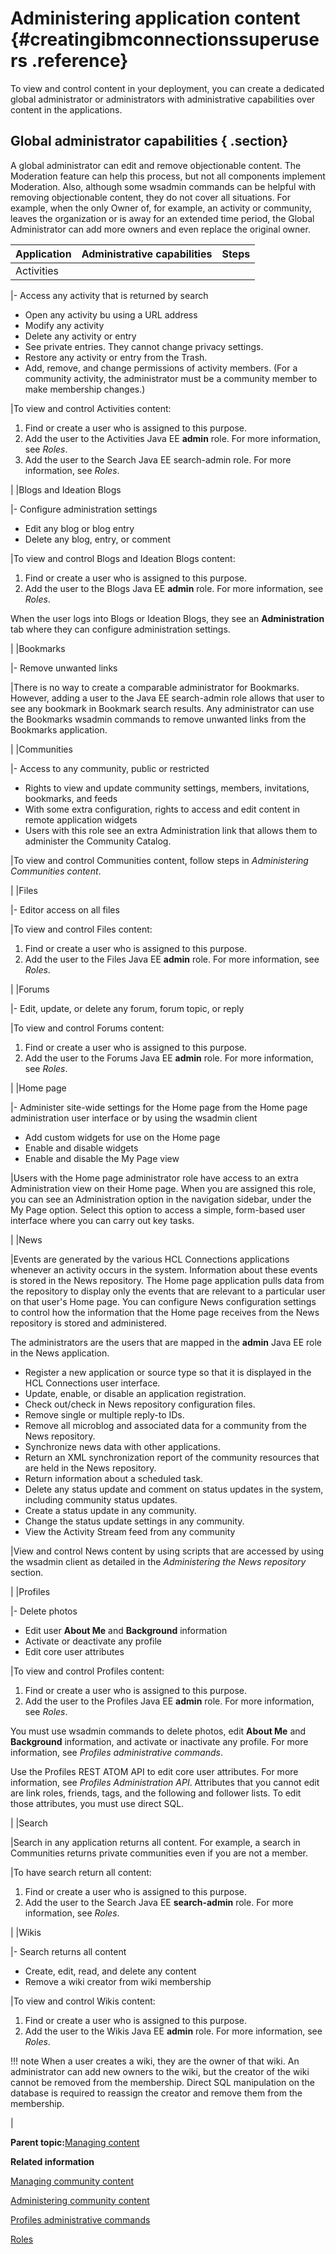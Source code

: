 # Administering application content {#creatingibmconnectionssuperusers .reference}

To view and control content in your deployment, you can create a dedicated global administrator or administrators with administrative capabilities over content in the applications.

## Global administrator capabilities { .section}

A global administrator can edit and remove objectionable content. The Moderation feature can help this process, but not all components implement Moderation. Also, although some wsadmin commands can be helpful with removing objectionable content, they do not cover all situations. For example, when the only Owner of, for example, an activity or community, leaves the organization or is away for an extended time period, the Global Administrator can add more owners and even replace the original owner.

|Application|Administrative capabilities|Steps|
|-----------|---------------------------|-----|
|Activities

|-   Access any activity that is returned by search
-   Open any activity bu using a URL address
-   Modify any activity
-   Delete any activity or entry
-   See private entries. They cannot change privacy settings.
-   Restore any activity or entry from the Trash.
-   Add, remove, and change permissions of activity members. \(For a community activity, the administrator must be a community member to make membership changes.\)

|To view and control Activities content:

1.  Find or create a user who is assigned to this purpose.
2.  Add the user to the Activities Java EE **admin** role. For more information, see *Roles*.
3.  Add the user to the Search Java EE search-admin role. For more information, see *Roles*.

|
|Blogs and Ideation Blogs

|-   Configure administration settings
-   Edit any blog or blog entry
-   Delete any blog, entry, or comment

|To view and control Blogs and Ideation Blogs content:

1.  Find or create a user who is assigned to this purpose.
2.  Add the user to the Blogs Java EE **admin** role. For more information, see *Roles*.

When the user logs into Blogs or Ideation Blogs, they see an **Administration** tab where they can configure administration settings.

|
|Bookmarks

|-   Remove unwanted links

|There is no way to create a comparable administrator for Bookmarks. However, adding a user to the Java EE search-admin role allows that user to see any bookmark in Bookmark search results. Any administrator can use the Bookmarks wsadmin commands to remove unwanted links from the Bookmarks application.

|
|Communities

|-   Access to any community, public or restricted
-   Rights to view and update community settings, members, invitations, bookmarks, and feeds
-   With some extra configuration, rights to access and edit content in remote application widgets
-   Users with this role see an extra Administration link that allows them to administer the Community Catalog.

|To view and control Communities content, follow steps in *Administering Communities content*.

|
|Files

|-   Editor access on all files

|To view and control Files content:

1.  Find or create a user who is assigned to this purpose.
2.  Add the user to the Files Java EE **admin** role. For more information, see *Roles*.

|
|Forums

|-   Edit, update, or delete any forum, forum topic, or reply

|To view and control Forums content:

1.  Find or create a user who is assigned to this purpose.
2.  Add the user to the Forums Java EE **admin** role. For more information, see *Roles*.

|
|Home page

|-   Administer site-wide settings for the Home page from the Home page administration user interface or by using the wsadmin client
-   Add custom widgets for use on the Home page
-   Enable and disable widgets
-   Enable and disable the My Page view

|Users with the Home page administrator role have access to an extra Administration view on their Home page. When you are assigned this role, you can see an Administration option in the navigation sidebar, under the My Page option. Select this option to access a simple, form-based user interface where you can carry out key tasks.

|
|News

|Events are generated by the various HCL Connections applications whenever an activity occurs in the system. Information about these events is stored in the News repository. The Home page application pulls data from the repository to display only the events that are relevant to a particular user on that user's Home page. You can configure News configuration settings to control how the information that the Home page receives from the News repository is stored and administered.

The administrators are the users that are mapped in the **admin** Java EE role in the News application.

-   Register a new application or source type so that it is displayed in the HCL Connections user interface.
-   Update, enable, or disable an application registration.
-   Check out/check in News repository configuration files.
-   Remove single or multiple reply-to IDs.
-   Remove all microblog and associated data for a community from the News repository.
-   Synchronize news data with other applications.
-   Return an XML synchronization report of the community resources that are held in the News repository.
-   Return information about a scheduled task.
-   Delete any status update and comment on status updates in the system, including community status updates.
-   Create a status update in any community.
-   Change the status update settings in any community.
-   View the Activity Stream feed from any community

|View and control News content by using scripts that are accessed by using the wsadmin client as detailed in the *Administering the News repository* section.

|
|Profiles

|-   Delete photos
-   Edit user **About Me** and **Background** information
-   Activate or deactivate any profile
-   Edit core user attributes

|To view and control Profiles content:

1.  Find or create a user who is assigned to this purpose.
2.  Add the user to the Profiles Java EE **admin** role. For more information, see *Roles*.

You must use wsadmin commands to delete photos, edit **About Me** and **Background** information, and activate or inactivate any profile. For more information, see *Profiles administrative commands*.

Use the Profiles REST ATOM API to edit core user attributes. For more information, see *Profiles Administration API*. Attributes that you cannot edit are link roles, friends, tags, and the following and follower lists. To edit those attributes, you must use direct SQL.

|
|Search

|Search in any application returns all content. For example, a search in Communities returns private communities even if you are not a member.

|To have search return all content:

1.  Find or create a user who is assigned to this purpose.
2.  Add the user to the Search Java EE **search-admin** role. For more information, see *Roles*.

|
|Wikis

|-   Search returns all content
-   Create, edit, read, and delete any content
-   Remove a wiki creator from wiki membership

|To view and control Wikis content:

1.  Find or create a user who is assigned to this purpose.
2.  Add the user to the Wikis Java EE **admin** role. For more information, see *Roles*.

!!! note
    When a user creates a wiki, they are the owner of that wiki. An administrator can add new owners to the wiki, but the creator of the wiki cannot be removed from the membership. Direct SQL manipulation on the database is required to reassign the creator and remove them from the membership.

|

**Parent topic:**[Managing content](../admin/c_admin_common_managing_content.md)

**Related information**  


[Managing community content](../admin/c_admin_communities_control_content.md)

[Administering community content](../admin/t_admin_communities_create_superuser.md)

[Profiles administrative commands](../admin/r_admin_profiles_admin_props.md)

[Roles](../admin/r_admin_common_user_roles.md)

